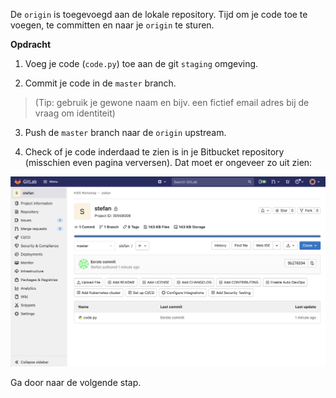 De `origin` is toegevoegd aan de lokale repository. Tijd om je code toe te voegen, te committen en naar je `origin` te sturen.

**Opdracht**

1) Voeg je code (`code.py`) toe aan de git `staging` omgeving.

2) Commit je code in de `master` branch. 
> (Tip: gebruik je gewone naam en bijv. een fictief email adres bij de vraag om identiteit)

3) Push de `master` branch naar de `origin` upstream.

4) Check of je code inderdaad te zien is in je Bitbucket repository (misschien even pagina verversen). Dat moet er ongeveer zo uit zien:

![Pushed repo](./assets/pushed-repo.png)

Ga door naar de volgende stap.